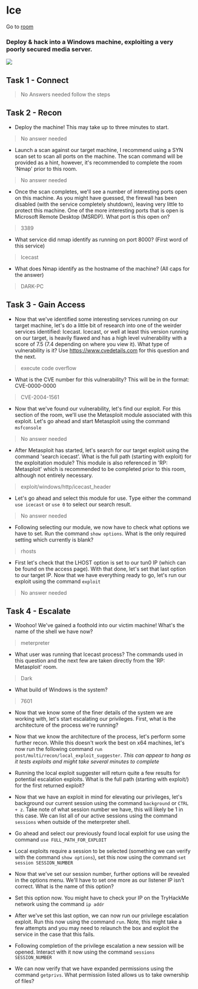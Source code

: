 # Ice

Go to [room](https://tryhackme.com/room/ice)
### Deploy & hack into a Windows machine, exploiting a very poorly secured media server.

![](https://i.pinimg.com/originals/1c/2f/25/1c2f25367ab27eb36ec2be3e83702ae6.jpg)

## Task 1 - Connect 


>  No Answers needed follow the steps


## Task 2 - Recon 


- Deploy the machine! This may take up to three minutes to start.
> No answer needed 


- Launch a scan against our target machine, I recommend using a SYN scan set to scan all ports on the machine. The scan command will be provided as a hint, however, it's recommended to complete the room 'Nmap' prior to this room. 
> No answer needed


- Once the scan completes, we'll see a number of interesting ports open on this machine. As you might have guessed, the firewall has been disabled (with the service completely shutdown), leaving very little to protect this machine. One of the more interesting ports that is open is Microsoft Remote Desktop (MSRDP). What port is this open on?
> 3389


- What service did nmap identify as running on port 8000? (First word of this service)
> Icecast


- What does Nmap identify as the hostname of the machine? (All caps for the answer)
> DARK-PC


## Task 3 - Gain Access


- Now that we've identified some interesting services running on our target machine, let's do a little bit of research into one of the weirder services identified: Icecast. Icecast, or well at least this version running on our target, is heavily flawed and has a high level vulnerability with a score of 7.5 (7.4 depending on where you view it). What type of vulnerability is it? Use https://www.cvedetails.com for this question and the next.
> execute code overflow


- What is the CVE number for this vulnerability? This will be in the format: CVE-0000-0000
> CVE-2004-1561


- Now that we've found our vulnerability, let's find our exploit. For this section of the room, we'll use the Metasploit module associated with this exploit. Let's go ahead and start Metasploit using the command `msfconsole`
>No answer needed


- After Metasploit has started, let's search for our target exploit using the command 'search icecast'. What is the full path (starting with exploit) for the exploitation module? This module is also referenced in 'RP: Metasploit' which is recommended to be completed prior to this room, although not entirely necessary. 
> exploit/windows/http/icecast_header


- Let's go ahead and select this module for use. Type either the command `use icecast` or `use 0` to select our search result.
> No answer needed


- Following selecting our module, we now have to check what options we have to set. Run the command `show options`. What is the only required setting which currently is blank? 
> rhosts


- First let's check that the LHOST option is set to our tun0 IP (which can be found on the access page). With that done, let's set that last option to our target IP. Now that we have everything ready to go, let's run our exploit using the command `exploit` 
> No answer needed


## Task 4 - Escalate


- Woohoo! We've gained a foothold into our victim machine! What's the name of the shell we have now?
> meterpreter


- What user was running that Icecast process? The commands used in this question and the next few are taken directly from the 'RP: Metasploit' room.
> Dark


- What build of Windows is the system?
> 7601


- Now that we know some of the finer details of the system we are working with, let's start escalating our privileges. First, what is the architecture of the process we're running?


- Now that we know the architecture of the process, let's perform some further recon. While this doesn't work the best on x64 machines, let's now run the following command `run post/multi/recon/local_exploit_suggester`. *This can appear to hang as it tests exploits and might take several minutes to complete*


- Running the local exploit suggester will return quite a few results for potential escalation exploits. What is the full path (starting with exploit/) for the first returned exploit?


- Now that we have an exploit in mind for elevating our privileges, let's background our current session using the command `background` or `CTRL + z`. Take note of what session number we have, this will likely be 1 in this case. We can list all of our active sessions using the command `sessions` when outside of the meterpreter shell.


- Go ahead and select our previously found local exploit for use using the command `use FULL_PATH_FOR_EXPLOIT`


- Local exploits require a session to be selected (something we can verify with the command `show options`), set this now using the command `set session SESSION_NUMBER`


- Now that we've set our session number, further options will be revealed in the options menu. We'll have to set one more as our listener IP isn't correct. What is the name of this option?


- Set this option now. You might have to check your IP on the TryHackMe network using the command `ip addr`


- After we've set this last option, we can now run our privilege escalation exploit. Run this now using the command `run`. Note, this might take a few attempts and you may need to relaunch the box and exploit the service in the case that this fails. 


- Following completion of the privilege escalation a new session will be opened. Interact with it now using the command `sessions SESSION_NUMBER`


- We can now verify that we have expanded permissions using the command `getprivs`. What permission listed allows us to take ownership of files?









